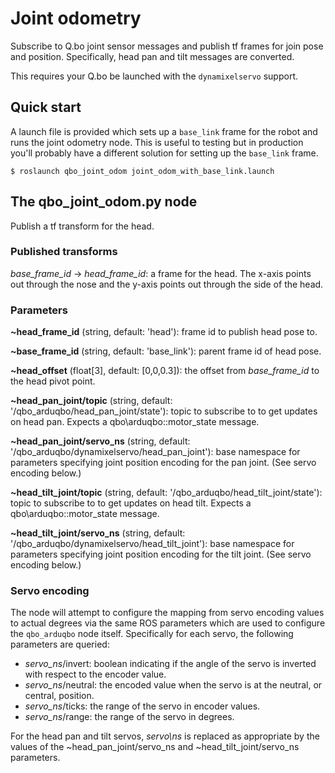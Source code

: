 # Joint odometry

Subscribe to Q.bo joint sensor messages and publish tf frames for join pose and
position. Specifically, head pan and tilt messages are converted.

This requires your Q.bo be launched with the ``dynamixelservo`` support.

## Quick start

A launch file is provided which sets up a ``base_link`` frame for the robot and
runs the joint odometry node. This is useful to testing but in production
you'll probably have a different solution for setting up the ``base_link``
frame.

```console
$ roslaunch qbo_joint_odom joint_odom_with_base_link.launch
```

## The qbo\_joint\_odom.py node
Publish a tf transform for the head.

### Published transforms

*base_frame_id* → *head_frame_id*: a frame for the head. The x-axis points out
through the nose and the y-axis points out through the side of the head.

### Parameters

**~head\_frame\_id** (string, default: 'head'): frame id to publish head pose to.

**~base\_frame\_id** (string, default: 'base\_link'): parent frame id of head pose.

**~head\_offset** (float[3], default: [0,0,0.3]): the offset from
*base_frame_id* to the head pivot point.

**~head\_pan\_joint/topic** (string, default:
'/qbo_arduqbo/head\_pan\_joint/state'): topic to subscribe to to get updates on
head pan. Expects a qbo\arduqbo::motor\_state message.

**~head\_pan\_joint/servo\_ns** (string, default:
'/qbo_arduqbo/dynamixelservo/head\_pan\_joint'): base namespace for parameters
specifying joint position encoding for the pan joint. (See servo encoding below.)

**~head\_tilt\_joint/topic** (string, default:
'/qbo_arduqbo/head\_tilt\_joint/state'): topic to subscribe to to get updates on
head tilt. Expects a qbo\arduqbo::motor\_state message.

**~head\_tilt\_joint/servo\_ns** (string, default:
'/qbo_arduqbo/dynamixelservo/head\_tilt\_joint'): base namespace for parameters
specifying joint position encoding for the tilt joint. (See servo encoding below.)

### Servo encoding

The node will attempt to configure the mapping from servo encoding values to
actual degrees via the same ROS parameters which are used to configure the
``qbo_arduqbo`` node itself. Specifically for each servo, the following
parameters are queried:

- *servo\_ns*/invert: boolean indicating if the angle of the servo is inverted
  with respect to the encoder value.
- *servo\_ns*/neutral: the encoded value when the servo is at the neutral, or
  central, position.
- *servo\_ns*/ticks: the range of the servo in encoder values.
- *servo\_ns*/range: the range of the servo in degrees.

For the head pan and tilt servos, *servo\ns* is replaced as appropriate by the
values of the ~head\_pan\_joint/servo\_ns and ~head\_tilt\_joint/servo\_ns
parameters.

